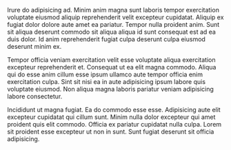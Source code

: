 Irure do adipisicing ad. Minim anim magna sunt laboris tempor exercitation voluptate eiusmod aliquip reprehenderit velit excepteur cupidatat. Aliquip ex fugiat dolor dolore aute amet ea pariatur. Tempor nulla proident anim. Sunt sit aliqua deserunt commodo sit aliqua aliqua id sunt consequat est ad ea duis dolor. Id anim reprehenderit fugiat culpa deserunt culpa eiusmod deserunt minim ex.

Tempor officia veniam exercitation velit esse voluptate aliqua exercitation excepteur reprehenderit et. Consequat ut ea elit magna commodo. Aliqua qui do esse anim cillum esse ipsum ullamco aute tempor officia enim exercitation culpa. Sint sit nisi ea in aute adipisicing ipsum labore quis voluptate eiusmod. Non aliqua magna laboris pariatur veniam adipisicing labore consectetur.

Incididunt ut magna fugiat. Ea do commodo esse esse. Adipisicing aute elit excepteur cupidatat qui cillum sunt. Minim nulla dolor excepteur qui amet proident quis elit commodo. Officia ex pariatur cupidatat nulla culpa. Lorem sit proident esse excepteur ut non in sunt. Sunt fugiat deserunt sit officia adipisicing.
